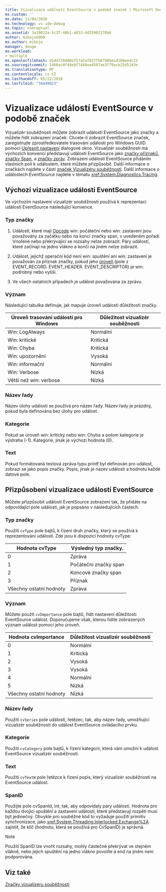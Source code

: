 ```yaml
---
title: Vizualizace událostí EventSource v podobě značek | Microsoft Docs
ms.custom: ''
ms.date: 11/04/2016
ms.technology: vs-ide-debug
ms.topic: conceptual
ms.assetid: 3a10022a-5c37-48b1-a833-dd35902176b6
author: mikejo5000
ms.author: mikejo
manager: douge
ms.workload:
- multiple
ms.openlocfilehash: d144728d86bf57a5af837fb8740becd1b6ee4c22
ms.sourcegitcommit: 1466ac0f49ebf7448ea4507ae3f79acb25d51d3e
ms.translationtype: MT
ms.contentlocale: cs-CZ
ms.lasthandoff: 05/22/2018
ms.locfileid: "34449023"
---
```

# <a name="visualize-eventsource-events-as-markers"></a>Vizualizace událostí EventSource v podobě značek
Vizualizér souběžnosti můžete zobrazit událostí EventSource jako značky a můžete řídit zobrazení značek. Chcete-li zobrazit EventSource značek, zaregistrujte zprostředkovatele trasování událostí pro Windows GUID pomocí [Upřesnit nastavení](../profiling/advanced-settings-dialog-box-concurrency-visualizer.md) dialogové okno. Vizualizér souběžnosti má výchozích konvencí představují událostí EventSource jako [značky příznaků](../profiling/flag-markers.md), [značky Span](../profiling/span-markers.md), a [značky zpráv](../profiling/message-markers.md). Zobrazení událostí EventSource přidáním vlastních polí k událostem, které můžete přizpůsobit. Další informace o značkách najdete v části [značek Vizualizéru souběžnosti](../profiling/concurrency-visualizer-markers.md). Další informace o událostech EventSource najdete v tématu <xref:System.Diagnostics.Tracing>.  
  
## <a name="default-visualization-of-eventsource-events"></a>Výchozí vizualizace událostí EventSource  
 Ve výchozím nastavení vizualizér souběžnosti používá k reprezentaci událostí EventSource následující konvence.  
  
### <a name="marker-type"></a>Typ značky  
  
1.  Události, které mají [Opcode](http://msdn.microsoft.com/en-us/d97953df-669b-4c55-b1a8-925022b339b7) win: počáteční nebo win: zastavení jsou považovány za začátku nebo na konci značky span, v uvedeném pořadí.  Vnořené nebo překrývající se rozsahy nelze zobrazit. Páry událostí, které začínají na jedno vlákno a končí na jiném nelze zobrazit.  
  
2.  Událost, jejichž operační kód není win: spuštění ani win: zastavení je považován za příznak značky, pokud jeho [úroveň](http://msdn.microsoft.com/en-us/dfa4e0a9-4d89-4f50-aef9-1dae0dc11726) (pole z EVENT_RECORD. EVENT_HEADER. EVENT_DESCRIPTOR) je win: podrobný nebo vyšší.  
  
3.  Ve všech ostatních případech je událost považována za zprávu.  
  
### <a name="importance"></a>Význam  
 Následující tabulka definuje, jak mapuje úroveň události důležitosti značky.  
  
|Úroveň trasování událostí pro Windows|Důležitost vizualizér souběžnosti|  
|---------------|---------------------------------------|  
|Win: LogAlways|Normální|  
|Win: kritické|Kritická|  
|Win: Chyba|Kritická|  
|Win: upozornění|Vysoká|  
|Win: informační|Normální|  
|Win: Verbose|Nízká|  
|Větší než win: verbose|Nízká|  
  
### <a name="series-name"></a>Název řady  
 Název úlohy události se používá pro název řady. Název řady je prázdný, pokud byla definována bez úlohy pro událost.  
  
### <a name="category"></a>Kategorie  
 Pokud se úroveň win: kritický nebo win: Chyba a potom kategorie je výstraha (-1). Kategorie, jinak je výchozí hodnota (0).  
  
### <a name="text"></a>Text  
 Pokud formátovaná textová zpráva typu printf byl definován pro událost, zobrazí se jako popis značky. Popis, jinak je název události a hodnotu každé datové pole.  
  
## <a name="customize-visualization-of-eventsource-events"></a>Přizpůsobení vizualizace událostí EventSource  
 Můžete přizpůsobit událostí EventSource zobrazení tak, že přidáte na odpovídající pole události, jak je popsáno v následujících částech.  
  
### <a name="marker-type"></a>Typ značky  
 Použití `cvType` pole bajtů, k řízení druh značky, který se používá k reprezentování události. Zde jsou k dispozici hodnoty cvType:  
  
|Hodnota cvType|Výsledný typ značky.|  
|------------------|---------------------------|  
|0|Zpráva|  
|1|Počáteční značky span|  
|2|Koncové značky span|  
|3|Příznak|  
|Všechny ostatní hodnoty|Zpráva|  
  
### <a name="importance"></a>Význam  
 Můžete použít `cvImportance` pole bajtů, řídit nastavení důležitosti EventSource událost. Doporučujeme však, kterou řídíte zobrazených význam událost pomocí jeho úroveň.  
  
|Hodnota cvImportance|Důležitost vizualizér souběžnosti|  
|------------------------|---------------------------------------|  
|0|Normální|  
|1|Kritická|  
|2|Vysoká|  
|3|Vysoká|  
|4|Normální|  
|5|Nízká|  
|Všechny ostatní hodnoty|Nízká|  
  
### <a name="series-name"></a>Název řady  
 Použití `cvSeries` pole událostí, řetězec, tak, aby název řady, umožňující vizualizér souběžnosti do událost EventSource ovládacího prvku.  
  
### <a name="category"></a>Kategorie  
 Použití `cvCategory` pole bajtů, k řízení kategorii, která vám umožní k událost EventSource vizualizér souběžnosti.  
  
### <a name="text"></a>Text  
 Použití `cvTextW` pole řetězce k řízení popis, který vizualizér souběžnosti na EventSource událost.  
  
### <a name="spanid"></a>SpanID  
 Použijte pole cvSpanId, int, tak, aby odpovídaly páry událostí. Hodnota pro každou dvojici spuštění a zastavení události, které představují rozpětí musí být jedinečný. Obvykle pro souběžné kód to vyžaduje použití primitiv synchronizace, jako <xref:System.Threading.Interlocked.Exchange%2A> zajistit, že klíč (hodnotu, která se používá pro CvSpanID) je správná.  
  
> [!NOTE]
>  Použití SpanID lze vnořit rozsahy, mohly částečně překrývat ve stejném vlákně, nebo jejich spuštění na jedno vlákno povolíte a end na jiném není podporována.  
  
## <a name="see-also"></a>Viz také  
 [Značky vizualizéru souběžnosti](../profiling/concurrency-visualizer-markers.md)